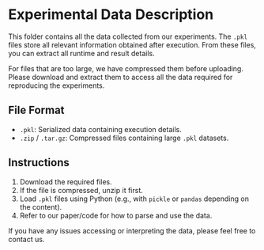 # Experimental Data Description

This folder contains all the data collected from our experiments. The `.pkl` files store all relevant information obtained after execution. From these files, you can extract all runtime and result details.

For files that are too large, we have compressed them before uploading. Please download and extract them to access all the data required for reproducing the experiments.

## File Format

- `.pkl`: Serialized data containing execution details.
- `.zip` / `.tar.gz`: Compressed files containing large `.pkl` datasets.

## Instructions

1. Download the required files.
2. If the file is compressed, unzip it first.
3. Load `.pkl` files using Python (e.g., with `pickle` or `pandas` depending on the content).
4. Refer to our paper/code for how to parse and use the data.

If you have any issues accessing or interpreting the data, please feel free to contact us.
